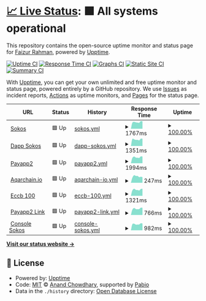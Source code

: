 # [📈 Live Status](https://faizur11786.github.io/upptime): <!--live status--> **🟩 All systems operational**

This repository contains the open-source uptime monitor and status page for [Faizur Rahman](https://faizur11786.github.io/upptime), powered by [Upptime](https://github.com/upptime/upptime).

[![Uptime CI](https://github.com/faizur11786/upptime/workflows/Uptime%20CI/badge.svg)](https://github.com/faizur11786/upptime/actions?query=workflow%3A%22Uptime+CI%22)
[![Response Time CI](https://github.com/faizur11786/upptime/workflows/Response%20Time%20CI/badge.svg)](https://github.com/faizur11786/upptime/actions?query=workflow%3A%22Response+Time+CI%22)
[![Graphs CI](https://github.com/faizur11786/upptime/workflows/Graphs%20CI/badge.svg)](https://github.com/faizur11786/upptime/actions?query=workflow%3A%22Graphs+CI%22)
[![Static Site CI](https://github.com/faizur11786/upptime/workflows/Static%20Site%20CI/badge.svg)](https://github.com/faizur11786/upptime/actions?query=workflow%3A%22Static+Site+CI%22)
[![Summary CI](https://github.com/faizur11786/upptime/workflows/Summary%20CI/badge.svg)](https://github.com/faizur11786/upptime/actions?query=workflow%3A%22Summary+CI%22)

With [Upptime](https://upptime.js.org), you can get your own unlimited and free uptime monitor and status page, powered entirely by a GitHub repository. We use [Issues](https://github.com/faizur11786/upptime/issues) as incident reports, [Actions](https://github.com/faizur11786/upptime/actions) as uptime monitors, and [Pages](https://faizur11786.github.io/upptime) for the status page.

<!--start: status pages-->
<!-- This summary is generated by Upptime (https://github.com/upptime/upptime) -->
<!-- Do not edit this manually, your changes will be overwritten -->
<!-- prettier-ignore -->
| URL | Status | History | Response Time | Uptime |
| --- | ------ | ------- | ------------- | ------ |
| <img alt="" src="https://icons.duckduckgo.com/ip3/sokos.io.ico" height="13"> [Sokos](https://sokos.io) | 🟩 Up | [sokos.yml](https://github.com/faizur11786/upptime/commits/HEAD/history/sokos.yml) | <details><summary><img alt="Response time graph" src="./graphs/sokos/response-time-week.png" height="20"> 1767ms</summary><br><a href="https://faizur11786.github.io/upptime/history/sokos"><img alt="Response time 1771" src="https://img.shields.io/endpoint?url=https%3A%2F%2Fraw.githubusercontent.com%2Ffaizur11786%2Fupptime%2FHEAD%2Fapi%2Fsokos%2Fresponse-time.json"></a><br><a href="https://faizur11786.github.io/upptime/history/sokos"><img alt="24-hour response time 1922" src="https://img.shields.io/endpoint?url=https%3A%2F%2Fraw.githubusercontent.com%2Ffaizur11786%2Fupptime%2FHEAD%2Fapi%2Fsokos%2Fresponse-time-day.json"></a><br><a href="https://faizur11786.github.io/upptime/history/sokos"><img alt="7-day response time 1767" src="https://img.shields.io/endpoint?url=https%3A%2F%2Fraw.githubusercontent.com%2Ffaizur11786%2Fupptime%2FHEAD%2Fapi%2Fsokos%2Fresponse-time-week.json"></a><br><a href="https://faizur11786.github.io/upptime/history/sokos"><img alt="30-day response time 1860" src="https://img.shields.io/endpoint?url=https%3A%2F%2Fraw.githubusercontent.com%2Ffaizur11786%2Fupptime%2FHEAD%2Fapi%2Fsokos%2Fresponse-time-month.json"></a><br><a href="https://faizur11786.github.io/upptime/history/sokos"><img alt="1-year response time 1771" src="https://img.shields.io/endpoint?url=https%3A%2F%2Fraw.githubusercontent.com%2Ffaizur11786%2Fupptime%2FHEAD%2Fapi%2Fsokos%2Fresponse-time-year.json"></a></details> | <details><summary><a href="https://faizur11786.github.io/upptime/history/sokos">100.00%</a></summary><a href="https://faizur11786.github.io/upptime/history/sokos"><img alt="All-time uptime 99.53%" src="https://img.shields.io/endpoint?url=https%3A%2F%2Fraw.githubusercontent.com%2Ffaizur11786%2Fupptime%2FHEAD%2Fapi%2Fsokos%2Fuptime.json"></a><br><a href="https://faizur11786.github.io/upptime/history/sokos"><img alt="24-hour uptime 100.00%" src="https://img.shields.io/endpoint?url=https%3A%2F%2Fraw.githubusercontent.com%2Ffaizur11786%2Fupptime%2FHEAD%2Fapi%2Fsokos%2Fuptime-day.json"></a><br><a href="https://faizur11786.github.io/upptime/history/sokos"><img alt="7-day uptime 100.00%" src="https://img.shields.io/endpoint?url=https%3A%2F%2Fraw.githubusercontent.com%2Ffaizur11786%2Fupptime%2FHEAD%2Fapi%2Fsokos%2Fuptime-week.json"></a><br><a href="https://faizur11786.github.io/upptime/history/sokos"><img alt="30-day uptime 99.92%" src="https://img.shields.io/endpoint?url=https%3A%2F%2Fraw.githubusercontent.com%2Ffaizur11786%2Fupptime%2FHEAD%2Fapi%2Fsokos%2Fuptime-month.json"></a><br><a href="https://faizur11786.github.io/upptime/history/sokos"><img alt="1-year uptime 99.53%" src="https://img.shields.io/endpoint?url=https%3A%2F%2Fraw.githubusercontent.com%2Ffaizur11786%2Fupptime%2FHEAD%2Fapi%2Fsokos%2Fuptime-year.json"></a></details>
| <img alt="" src="https://icons.duckduckgo.com/ip3/dapp.sokos.io.ico" height="13"> [Dapp Sokos](https://dapp.sokos.io) | 🟩 Up | [dapp-sokos.yml](https://github.com/faizur11786/upptime/commits/HEAD/history/dapp-sokos.yml) | <details><summary><img alt="Response time graph" src="./graphs/dapp-sokos/response-time-week.png" height="20"> 1351ms</summary><br><a href="https://faizur11786.github.io/upptime/history/dapp-sokos"><img alt="Response time 1542" src="https://img.shields.io/endpoint?url=https%3A%2F%2Fraw.githubusercontent.com%2Ffaizur11786%2Fupptime%2FHEAD%2Fapi%2Fdapp-sokos%2Fresponse-time.json"></a><br><a href="https://faizur11786.github.io/upptime/history/dapp-sokos"><img alt="24-hour response time 1402" src="https://img.shields.io/endpoint?url=https%3A%2F%2Fraw.githubusercontent.com%2Ffaizur11786%2Fupptime%2FHEAD%2Fapi%2Fdapp-sokos%2Fresponse-time-day.json"></a><br><a href="https://faizur11786.github.io/upptime/history/dapp-sokos"><img alt="7-day response time 1351" src="https://img.shields.io/endpoint?url=https%3A%2F%2Fraw.githubusercontent.com%2Ffaizur11786%2Fupptime%2FHEAD%2Fapi%2Fdapp-sokos%2Fresponse-time-week.json"></a><br><a href="https://faizur11786.github.io/upptime/history/dapp-sokos"><img alt="30-day response time 1610" src="https://img.shields.io/endpoint?url=https%3A%2F%2Fraw.githubusercontent.com%2Ffaizur11786%2Fupptime%2FHEAD%2Fapi%2Fdapp-sokos%2Fresponse-time-month.json"></a><br><a href="https://faizur11786.github.io/upptime/history/dapp-sokos"><img alt="1-year response time 1542" src="https://img.shields.io/endpoint?url=https%3A%2F%2Fraw.githubusercontent.com%2Ffaizur11786%2Fupptime%2FHEAD%2Fapi%2Fdapp-sokos%2Fresponse-time-year.json"></a></details> | <details><summary><a href="https://faizur11786.github.io/upptime/history/dapp-sokos">100.00%</a></summary><a href="https://faizur11786.github.io/upptime/history/dapp-sokos"><img alt="All-time uptime 92.25%" src="https://img.shields.io/endpoint?url=https%3A%2F%2Fraw.githubusercontent.com%2Ffaizur11786%2Fupptime%2FHEAD%2Fapi%2Fdapp-sokos%2Fuptime.json"></a><br><a href="https://faizur11786.github.io/upptime/history/dapp-sokos"><img alt="24-hour uptime 100.00%" src="https://img.shields.io/endpoint?url=https%3A%2F%2Fraw.githubusercontent.com%2Ffaizur11786%2Fupptime%2FHEAD%2Fapi%2Fdapp-sokos%2Fuptime-day.json"></a><br><a href="https://faizur11786.github.io/upptime/history/dapp-sokos"><img alt="7-day uptime 100.00%" src="https://img.shields.io/endpoint?url=https%3A%2F%2Fraw.githubusercontent.com%2Ffaizur11786%2Fupptime%2FHEAD%2Fapi%2Fdapp-sokos%2Fuptime-week.json"></a><br><a href="https://faizur11786.github.io/upptime/history/dapp-sokos"><img alt="30-day uptime 88.98%" src="https://img.shields.io/endpoint?url=https%3A%2F%2Fraw.githubusercontent.com%2Ffaizur11786%2Fupptime%2FHEAD%2Fapi%2Fdapp-sokos%2Fuptime-month.json"></a><br><a href="https://faizur11786.github.io/upptime/history/dapp-sokos"><img alt="1-year uptime 92.25%" src="https://img.shields.io/endpoint?url=https%3A%2F%2Fraw.githubusercontent.com%2Ffaizur11786%2Fupptime%2FHEAD%2Fapi%2Fdapp-sokos%2Fuptime-year.json"></a></details>
| <img alt="" src="https://icons.duckduckgo.com/ip3/payapp2.com.ico" height="13"> [Payapp2](https://payapp2.com) | 🟩 Up | [payapp2.yml](https://github.com/faizur11786/upptime/commits/HEAD/history/payapp2.yml) | <details><summary><img alt="Response time graph" src="./graphs/payapp2/response-time-week.png" height="20"> 1994ms</summary><br><a href="https://faizur11786.github.io/upptime/history/payapp2"><img alt="Response time 1578" src="https://img.shields.io/endpoint?url=https%3A%2F%2Fraw.githubusercontent.com%2Ffaizur11786%2Fupptime%2FHEAD%2Fapi%2Fpayapp2%2Fresponse-time.json"></a><br><a href="https://faizur11786.github.io/upptime/history/payapp2"><img alt="24-hour response time 2197" src="https://img.shields.io/endpoint?url=https%3A%2F%2Fraw.githubusercontent.com%2Ffaizur11786%2Fupptime%2FHEAD%2Fapi%2Fpayapp2%2Fresponse-time-day.json"></a><br><a href="https://faizur11786.github.io/upptime/history/payapp2"><img alt="7-day response time 1994" src="https://img.shields.io/endpoint?url=https%3A%2F%2Fraw.githubusercontent.com%2Ffaizur11786%2Fupptime%2FHEAD%2Fapi%2Fpayapp2%2Fresponse-time-week.json"></a><br><a href="https://faizur11786.github.io/upptime/history/payapp2"><img alt="30-day response time 1364" src="https://img.shields.io/endpoint?url=https%3A%2F%2Fraw.githubusercontent.com%2Ffaizur11786%2Fupptime%2FHEAD%2Fapi%2Fpayapp2%2Fresponse-time-month.json"></a><br><a href="https://faizur11786.github.io/upptime/history/payapp2"><img alt="1-year response time 1578" src="https://img.shields.io/endpoint?url=https%3A%2F%2Fraw.githubusercontent.com%2Ffaizur11786%2Fupptime%2FHEAD%2Fapi%2Fpayapp2%2Fresponse-time-year.json"></a></details> | <details><summary><a href="https://faizur11786.github.io/upptime/history/payapp2">100.00%</a></summary><a href="https://faizur11786.github.io/upptime/history/payapp2"><img alt="All-time uptime 100.00%" src="https://img.shields.io/endpoint?url=https%3A%2F%2Fraw.githubusercontent.com%2Ffaizur11786%2Fupptime%2FHEAD%2Fapi%2Fpayapp2%2Fuptime.json"></a><br><a href="https://faizur11786.github.io/upptime/history/payapp2"><img alt="24-hour uptime 100.00%" src="https://img.shields.io/endpoint?url=https%3A%2F%2Fraw.githubusercontent.com%2Ffaizur11786%2Fupptime%2FHEAD%2Fapi%2Fpayapp2%2Fuptime-day.json"></a><br><a href="https://faizur11786.github.io/upptime/history/payapp2"><img alt="7-day uptime 100.00%" src="https://img.shields.io/endpoint?url=https%3A%2F%2Fraw.githubusercontent.com%2Ffaizur11786%2Fupptime%2FHEAD%2Fapi%2Fpayapp2%2Fuptime-week.json"></a><br><a href="https://faizur11786.github.io/upptime/history/payapp2"><img alt="30-day uptime 100.00%" src="https://img.shields.io/endpoint?url=https%3A%2F%2Fraw.githubusercontent.com%2Ffaizur11786%2Fupptime%2FHEAD%2Fapi%2Fpayapp2%2Fuptime-month.json"></a><br><a href="https://faizur11786.github.io/upptime/history/payapp2"><img alt="1-year uptime 100.00%" src="https://img.shields.io/endpoint?url=https%3A%2F%2Fraw.githubusercontent.com%2Ffaizur11786%2Fupptime%2FHEAD%2Fapi%2Fpayapp2%2Fuptime-year.json"></a></details>
| <img alt="" src="https://icons.duckduckgo.com/ip3/aqarchain.io.ico" height="13"> [Aqarchain.io](https://aqarchain.io) | 🟩 Up | [aqarchain-io.yml](https://github.com/faizur11786/upptime/commits/HEAD/history/aqarchain-io.yml) | <details><summary><img alt="Response time graph" src="./graphs/aqarchain-io/response-time-week.png" height="20"> 247ms</summary><br><a href="https://faizur11786.github.io/upptime/history/aqarchain-io"><img alt="Response time 225" src="https://img.shields.io/endpoint?url=https%3A%2F%2Fraw.githubusercontent.com%2Ffaizur11786%2Fupptime%2FHEAD%2Fapi%2Faqarchain-io%2Fresponse-time.json"></a><br><a href="https://faizur11786.github.io/upptime/history/aqarchain-io"><img alt="24-hour response time 243" src="https://img.shields.io/endpoint?url=https%3A%2F%2Fraw.githubusercontent.com%2Ffaizur11786%2Fupptime%2FHEAD%2Fapi%2Faqarchain-io%2Fresponse-time-day.json"></a><br><a href="https://faizur11786.github.io/upptime/history/aqarchain-io"><img alt="7-day response time 247" src="https://img.shields.io/endpoint?url=https%3A%2F%2Fraw.githubusercontent.com%2Ffaizur11786%2Fupptime%2FHEAD%2Fapi%2Faqarchain-io%2Fresponse-time-week.json"></a><br><a href="https://faizur11786.github.io/upptime/history/aqarchain-io"><img alt="30-day response time 221" src="https://img.shields.io/endpoint?url=https%3A%2F%2Fraw.githubusercontent.com%2Ffaizur11786%2Fupptime%2FHEAD%2Fapi%2Faqarchain-io%2Fresponse-time-month.json"></a><br><a href="https://faizur11786.github.io/upptime/history/aqarchain-io"><img alt="1-year response time 225" src="https://img.shields.io/endpoint?url=https%3A%2F%2Fraw.githubusercontent.com%2Ffaizur11786%2Fupptime%2FHEAD%2Fapi%2Faqarchain-io%2Fresponse-time-year.json"></a></details> | <details><summary><a href="https://faizur11786.github.io/upptime/history/aqarchain-io">100.00%</a></summary><a href="https://faizur11786.github.io/upptime/history/aqarchain-io"><img alt="All-time uptime 100.00%" src="https://img.shields.io/endpoint?url=https%3A%2F%2Fraw.githubusercontent.com%2Ffaizur11786%2Fupptime%2FHEAD%2Fapi%2Faqarchain-io%2Fuptime.json"></a><br><a href="https://faizur11786.github.io/upptime/history/aqarchain-io"><img alt="24-hour uptime 100.00%" src="https://img.shields.io/endpoint?url=https%3A%2F%2Fraw.githubusercontent.com%2Ffaizur11786%2Fupptime%2FHEAD%2Fapi%2Faqarchain-io%2Fuptime-day.json"></a><br><a href="https://faizur11786.github.io/upptime/history/aqarchain-io"><img alt="7-day uptime 100.00%" src="https://img.shields.io/endpoint?url=https%3A%2F%2Fraw.githubusercontent.com%2Ffaizur11786%2Fupptime%2FHEAD%2Fapi%2Faqarchain-io%2Fuptime-week.json"></a><br><a href="https://faizur11786.github.io/upptime/history/aqarchain-io"><img alt="30-day uptime 100.00%" src="https://img.shields.io/endpoint?url=https%3A%2F%2Fraw.githubusercontent.com%2Ffaizur11786%2Fupptime%2FHEAD%2Fapi%2Faqarchain-io%2Fuptime-month.json"></a><br><a href="https://faizur11786.github.io/upptime/history/aqarchain-io"><img alt="1-year uptime 100.00%" src="https://img.shields.io/endpoint?url=https%3A%2F%2Fraw.githubusercontent.com%2Ffaizur11786%2Fupptime%2FHEAD%2Fapi%2Faqarchain-io%2Fuptime-year.json"></a></details>
| <img alt="" src="https://icons.duckduckgo.com/ip3/eccb100.com.ico" height="13"> [Eccb 100](https://eccb100.com) | 🟩 Up | [eccb-100.yml](https://github.com/faizur11786/upptime/commits/HEAD/history/eccb-100.yml) | <details><summary><img alt="Response time graph" src="./graphs/eccb-100/response-time-week.png" height="20"> 1321ms</summary><br><a href="https://faizur11786.github.io/upptime/history/eccb-100"><img alt="Response time 1453" src="https://img.shields.io/endpoint?url=https%3A%2F%2Fraw.githubusercontent.com%2Ffaizur11786%2Fupptime%2FHEAD%2Fapi%2Feccb-100%2Fresponse-time.json"></a><br><a href="https://faizur11786.github.io/upptime/history/eccb-100"><img alt="24-hour response time 1461" src="https://img.shields.io/endpoint?url=https%3A%2F%2Fraw.githubusercontent.com%2Ffaizur11786%2Fupptime%2FHEAD%2Fapi%2Feccb-100%2Fresponse-time-day.json"></a><br><a href="https://faizur11786.github.io/upptime/history/eccb-100"><img alt="7-day response time 1321" src="https://img.shields.io/endpoint?url=https%3A%2F%2Fraw.githubusercontent.com%2Ffaizur11786%2Fupptime%2FHEAD%2Fapi%2Feccb-100%2Fresponse-time-week.json"></a><br><a href="https://faizur11786.github.io/upptime/history/eccb-100"><img alt="30-day response time 1575" src="https://img.shields.io/endpoint?url=https%3A%2F%2Fraw.githubusercontent.com%2Ffaizur11786%2Fupptime%2FHEAD%2Fapi%2Feccb-100%2Fresponse-time-month.json"></a><br><a href="https://faizur11786.github.io/upptime/history/eccb-100"><img alt="1-year response time 1453" src="https://img.shields.io/endpoint?url=https%3A%2F%2Fraw.githubusercontent.com%2Ffaizur11786%2Fupptime%2FHEAD%2Fapi%2Feccb-100%2Fresponse-time-year.json"></a></details> | <details><summary><a href="https://faizur11786.github.io/upptime/history/eccb-100">100.00%</a></summary><a href="https://faizur11786.github.io/upptime/history/eccb-100"><img alt="All-time uptime 99.97%" src="https://img.shields.io/endpoint?url=https%3A%2F%2Fraw.githubusercontent.com%2Ffaizur11786%2Fupptime%2FHEAD%2Fapi%2Feccb-100%2Fuptime.json"></a><br><a href="https://faizur11786.github.io/upptime/history/eccb-100"><img alt="24-hour uptime 100.00%" src="https://img.shields.io/endpoint?url=https%3A%2F%2Fraw.githubusercontent.com%2Ffaizur11786%2Fupptime%2FHEAD%2Fapi%2Feccb-100%2Fuptime-day.json"></a><br><a href="https://faizur11786.github.io/upptime/history/eccb-100"><img alt="7-day uptime 100.00%" src="https://img.shields.io/endpoint?url=https%3A%2F%2Fraw.githubusercontent.com%2Ffaizur11786%2Fupptime%2FHEAD%2Fapi%2Feccb-100%2Fuptime-week.json"></a><br><a href="https://faizur11786.github.io/upptime/history/eccb-100"><img alt="30-day uptime 99.95%" src="https://img.shields.io/endpoint?url=https%3A%2F%2Fraw.githubusercontent.com%2Ffaizur11786%2Fupptime%2FHEAD%2Fapi%2Feccb-100%2Fuptime-month.json"></a><br><a href="https://faizur11786.github.io/upptime/history/eccb-100"><img alt="1-year uptime 99.97%" src="https://img.shields.io/endpoint?url=https%3A%2F%2Fraw.githubusercontent.com%2Ffaizur11786%2Fupptime%2FHEAD%2Fapi%2Feccb-100%2Fuptime-year.json"></a></details>
| <img alt="" src="https://icons.duckduckgo.com/ip3/link.payapp2.com.ico" height="13"> [Payapp2 Link](https://link.payapp2.com) | 🟩 Up | [payapp2-link.yml](https://github.com/faizur11786/upptime/commits/HEAD/history/payapp2-link.yml) | <details><summary><img alt="Response time graph" src="./graphs/payapp2-link/response-time-week.png" height="20"> 766ms</summary><br><a href="https://faizur11786.github.io/upptime/history/payapp2-link"><img alt="Response time 710" src="https://img.shields.io/endpoint?url=https%3A%2F%2Fraw.githubusercontent.com%2Ffaizur11786%2Fupptime%2FHEAD%2Fapi%2Fpayapp2-link%2Fresponse-time.json"></a><br><a href="https://faizur11786.github.io/upptime/history/payapp2-link"><img alt="24-hour response time 854" src="https://img.shields.io/endpoint?url=https%3A%2F%2Fraw.githubusercontent.com%2Ffaizur11786%2Fupptime%2FHEAD%2Fapi%2Fpayapp2-link%2Fresponse-time-day.json"></a><br><a href="https://faizur11786.github.io/upptime/history/payapp2-link"><img alt="7-day response time 766" src="https://img.shields.io/endpoint?url=https%3A%2F%2Fraw.githubusercontent.com%2Ffaizur11786%2Fupptime%2FHEAD%2Fapi%2Fpayapp2-link%2Fresponse-time-week.json"></a><br><a href="https://faizur11786.github.io/upptime/history/payapp2-link"><img alt="30-day response time 710" src="https://img.shields.io/endpoint?url=https%3A%2F%2Fraw.githubusercontent.com%2Ffaizur11786%2Fupptime%2FHEAD%2Fapi%2Fpayapp2-link%2Fresponse-time-month.json"></a><br><a href="https://faizur11786.github.io/upptime/history/payapp2-link"><img alt="1-year response time 710" src="https://img.shields.io/endpoint?url=https%3A%2F%2Fraw.githubusercontent.com%2Ffaizur11786%2Fupptime%2FHEAD%2Fapi%2Fpayapp2-link%2Fresponse-time-year.json"></a></details> | <details><summary><a href="https://faizur11786.github.io/upptime/history/payapp2-link">100.00%</a></summary><a href="https://faizur11786.github.io/upptime/history/payapp2-link"><img alt="All-time uptime 100.00%" src="https://img.shields.io/endpoint?url=https%3A%2F%2Fraw.githubusercontent.com%2Ffaizur11786%2Fupptime%2FHEAD%2Fapi%2Fpayapp2-link%2Fuptime.json"></a><br><a href="https://faizur11786.github.io/upptime/history/payapp2-link"><img alt="24-hour uptime 100.00%" src="https://img.shields.io/endpoint?url=https%3A%2F%2Fraw.githubusercontent.com%2Ffaizur11786%2Fupptime%2FHEAD%2Fapi%2Fpayapp2-link%2Fuptime-day.json"></a><br><a href="https://faizur11786.github.io/upptime/history/payapp2-link"><img alt="7-day uptime 100.00%" src="https://img.shields.io/endpoint?url=https%3A%2F%2Fraw.githubusercontent.com%2Ffaizur11786%2Fupptime%2FHEAD%2Fapi%2Fpayapp2-link%2Fuptime-week.json"></a><br><a href="https://faizur11786.github.io/upptime/history/payapp2-link"><img alt="30-day uptime 100.00%" src="https://img.shields.io/endpoint?url=https%3A%2F%2Fraw.githubusercontent.com%2Ffaizur11786%2Fupptime%2FHEAD%2Fapi%2Fpayapp2-link%2Fuptime-month.json"></a><br><a href="https://faizur11786.github.io/upptime/history/payapp2-link"><img alt="1-year uptime 100.00%" src="https://img.shields.io/endpoint?url=https%3A%2F%2Fraw.githubusercontent.com%2Ffaizur11786%2Fupptime%2FHEAD%2Fapi%2Fpayapp2-link%2Fuptime-year.json"></a></details>
| <img alt="" src="https://icons.duckduckgo.com/ip3/console.sokos.io.ico" height="13"> [Console Sokos](https://console.sokos.io) | 🟩 Up | [console-sokos.yml](https://github.com/faizur11786/upptime/commits/HEAD/history/console-sokos.yml) | <details><summary><img alt="Response time graph" src="./graphs/console-sokos/response-time-week.png" height="20"> 982ms</summary><br><a href="https://faizur11786.github.io/upptime/history/console-sokos"><img alt="Response time 968" src="https://img.shields.io/endpoint?url=https%3A%2F%2Fraw.githubusercontent.com%2Ffaizur11786%2Fupptime%2FHEAD%2Fapi%2Fconsole-sokos%2Fresponse-time.json"></a><br><a href="https://faizur11786.github.io/upptime/history/console-sokos"><img alt="24-hour response time 1078" src="https://img.shields.io/endpoint?url=https%3A%2F%2Fraw.githubusercontent.com%2Ffaizur11786%2Fupptime%2FHEAD%2Fapi%2Fconsole-sokos%2Fresponse-time-day.json"></a><br><a href="https://faizur11786.github.io/upptime/history/console-sokos"><img alt="7-day response time 982" src="https://img.shields.io/endpoint?url=https%3A%2F%2Fraw.githubusercontent.com%2Ffaizur11786%2Fupptime%2FHEAD%2Fapi%2Fconsole-sokos%2Fresponse-time-week.json"></a><br><a href="https://faizur11786.github.io/upptime/history/console-sokos"><img alt="30-day response time 980" src="https://img.shields.io/endpoint?url=https%3A%2F%2Fraw.githubusercontent.com%2Ffaizur11786%2Fupptime%2FHEAD%2Fapi%2Fconsole-sokos%2Fresponse-time-month.json"></a><br><a href="https://faizur11786.github.io/upptime/history/console-sokos"><img alt="1-year response time 968" src="https://img.shields.io/endpoint?url=https%3A%2F%2Fraw.githubusercontent.com%2Ffaizur11786%2Fupptime%2FHEAD%2Fapi%2Fconsole-sokos%2Fresponse-time-year.json"></a></details> | <details><summary><a href="https://faizur11786.github.io/upptime/history/console-sokos">100.00%</a></summary><a href="https://faizur11786.github.io/upptime/history/console-sokos"><img alt="All-time uptime 97.47%" src="https://img.shields.io/endpoint?url=https%3A%2F%2Fraw.githubusercontent.com%2Ffaizur11786%2Fupptime%2FHEAD%2Fapi%2Fconsole-sokos%2Fuptime.json"></a><br><a href="https://faizur11786.github.io/upptime/history/console-sokos"><img alt="24-hour uptime 100.00%" src="https://img.shields.io/endpoint?url=https%3A%2F%2Fraw.githubusercontent.com%2Ffaizur11786%2Fupptime%2FHEAD%2Fapi%2Fconsole-sokos%2Fuptime-day.json"></a><br><a href="https://faizur11786.github.io/upptime/history/console-sokos"><img alt="7-day uptime 100.00%" src="https://img.shields.io/endpoint?url=https%3A%2F%2Fraw.githubusercontent.com%2Ffaizur11786%2Fupptime%2FHEAD%2Fapi%2Fconsole-sokos%2Fuptime-week.json"></a><br><a href="https://faizur11786.github.io/upptime/history/console-sokos"><img alt="30-day uptime 100.00%" src="https://img.shields.io/endpoint?url=https%3A%2F%2Fraw.githubusercontent.com%2Ffaizur11786%2Fupptime%2FHEAD%2Fapi%2Fconsole-sokos%2Fuptime-month.json"></a><br><a href="https://faizur11786.github.io/upptime/history/console-sokos"><img alt="1-year uptime 97.47%" src="https://img.shields.io/endpoint?url=https%3A%2F%2Fraw.githubusercontent.com%2Ffaizur11786%2Fupptime%2FHEAD%2Fapi%2Fconsole-sokos%2Fuptime-year.json"></a></details>

<!--end: status pages-->

[**Visit our status website →**](https://faizur11786.github.io/upptime)

## 📄 License

- Powered by: [Upptime](https://github.com/upptime/upptime)
- Code: [MIT](./LICENSE) © [Anand Chowdhary](https://anandchowdhary.com), supported by [Pabio](https://pabio.com)
- Data in the `./history` directory: [Open Database License](https://opendatacommons.org/licenses/odbl/1-0/)
